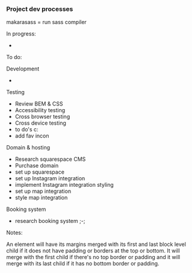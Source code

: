 ### Project dev processes
makarasass = run sass compiler

In progress:

- 

To do: 

Development

- 

Testing
- Review BEM & CSS
- Accessibility testing
- Cross browser testing
- Cross device testing
- to do's c:
- add fav incon

Domain & hosting
- Research squarespace CMS
- Purchase domain
- set up squarespace
- set up Instagram integration
- implement Instagram integration styling
- set up map integration
- style map integration

Booking system
- research booking system ;-;

Notes:

An element will have its margins merged with its first and last block level child if it does not have padding or borders at the top or bottom. It will merge with the first child if there's no top border or padding and it will merge with its last child if it has no bottom border or padding.